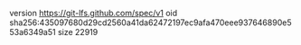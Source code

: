 version https://git-lfs.github.com/spec/v1
oid sha256:435097680d29cd2560a41da62472197ec9afa470eee937646890e553a6349a51
size 22919
